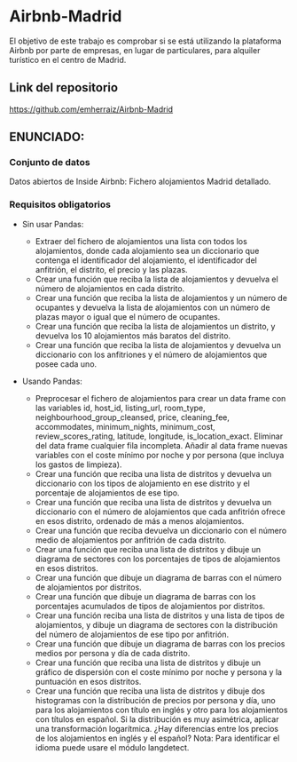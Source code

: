 # Airbnb-Madrid

El objetivo de este trabajo es comprobar si se está utilizando la plataforma Airbnb por parte de empresas, en lugar de particulares, para alquiler turístico en el centro de Madrid.

## Link del repositorio
https://github.com/emherraiz/Airbnb-Madrid
## ENUNCIADO:
### Conjunto de datos
Datos abiertos de Inside Airbnb: Fichero alojamientos Madrid detallado.

### Requisitos obligatorios
-  Sin usar Pandas:

    -   Extraer del fichero de alojamientos una lista con todos los alojamientos, donde cada alojamiento sea un diccionario que contenga el identificador del alojamiento, el identificador del anfitrión, el distrito, el precio y las plazas.
    -   Crear una función que reciba la lista de alojamientos y devuelva el número de alojamientos en cada distrito.
    -   Crear una función que reciba la lista de alojamientos y un número de ocupantes y devuelva la lista de alojamientos con un número de plazas mayor o igual que el número de ocupantes.
    -   Crear una función que reciba la lista de alojamientos un distrito, y devuelva los 10 alojamientos más baratos del distrito.
    -   Crear una función que reciba la lista de alojamientos y devuelva un diccionario con los anfitriones y el número de alojamientos que posee cada uno.


-   Usando Pandas:

    -   Preprocesar el fichero de alojamientos para crear un data frame con las variables id, host_id, listing_url, room_type, neighbourhood_group_cleansed, price, cleaning_fee, accommodates, minimum_nights, minimum_cost, review_scores_rating, latitude, longitude, is_location_exact. Eliminar del data frame cualquier fila incompleta. Añadir al data frame nuevas variables con el coste mínimo por noche y por persona (que incluya los gastos de limpieza).
    -   Crear una función que reciba una lista de distritos y devuelva un diccionario con los tipos de alojamiento en ese distrito y el porcentaje de alojamientos de ese tipo.
    -   Crear una función que reciba una lista de distritos y devuelva un diccionario con el número de alojamientos que cada anfitrión ofrece en esos distrito, ordenado de más a menos alojamientos.
    -   Crear una función que reciba devuelva un diccionario con el número medio de alojamientos por anfitrión de cada distrito.
    -   Crear una función que reciba una lista de distritos y dibuje un diagrama de sectores con los porcentajes de tipos de alojamientos en esos distritos.
    -   Crear una función que dibuje un diagrama de barras con el número de alojamientos por distritos.
    -   Crear una función que dibuje un diagrama de barras con los porcentajes acumulados de tipos de alojamientos por distritos.
    -   Crear una función reciba una lista de distritos y una lista de tipos de alojamientos, y dibuje un diagrama de sectores con la distribución del número de alojamientos de ese tipo por anfitrión.
    -   Crear una función que dibuje un diagrama de barras con los precios medios por persona y día de cada distrito.
    -   Crear una función que reciba una lista de distritos y dibuje un gráfico de dispersión con el coste mínimo por noche y persona y la puntuación en esos distritos.
    -   Crear una función que reciba una lista de distritos y dibuje dos histogramas con la distribución de precios por persona y día, uno para los alojamientos con título en inglés y otro para los alojamientos con títulos en español. Si la distribución es muy asimétrica, aplicar una transformación logarítmica. ¿Hay diferencias entre los precios de los alojamientos en inglés y el español? Nota: Para identificar el idioma puede usare el módulo langdetect.
